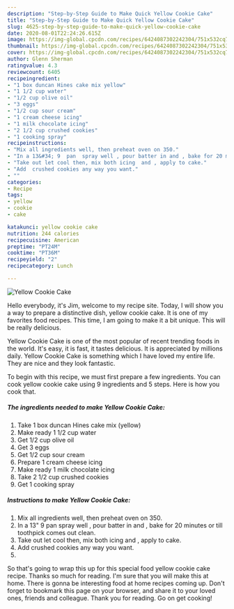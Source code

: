 ```yaml
---
description: "Step-by-Step Guide to Make Quick Yellow Cookie Cake"
title: "Step-by-Step Guide to Make Quick Yellow Cookie Cake"
slug: 4625-step-by-step-guide-to-make-quick-yellow-cookie-cake
date: 2020-08-01T22:24:26.615Z
image: https://img-global.cpcdn.com/recipes/6424087302242304/751x532cq70/yellow-cookie-cake-recipe-main-photo.jpg
thumbnail: https://img-global.cpcdn.com/recipes/6424087302242304/751x532cq70/yellow-cookie-cake-recipe-main-photo.jpg
cover: https://img-global.cpcdn.com/recipes/6424087302242304/751x532cq70/yellow-cookie-cake-recipe-main-photo.jpg
author: Glenn Sherman
ratingvalue: 4.3
reviewcount: 6405
recipeingredient:
- "1 box duncan Hines cake mix yellow"
- "1 1/2 cup water"
- "1/2 cup olive oil"
- "3 eggs"
- "1/2 cup sour cream"
- "1 cream cheese icing"
- "1 milk chocolate icing"
- "2 1/2 cup crushed cookies"
- "1 cooking spray"
recipeinstructions:
- "Mix all ingredients well, then preheat oven on 350."
- "In a 13&#34; 9  pan  spray well , pour batter in and , bake for 20 minutes or till  toothpick comes out clean."
- "Take out let cool then, mix both icing  and , apply to cake."
- "Add  crushed cookies any way you want."
- ""
categories:
- Recipe
tags:
- yellow
- cookie
- cake

katakunci: yellow cookie cake 
nutrition: 244 calories
recipecuisine: American
preptime: "PT24M"
cooktime: "PT36M"
recipeyield: "2"
recipecategory: Lunch

---
```



![Yellow Cookie Cake](https://img-global.cpcdn.com/recipes/6424087302242304/751x532cq70/yellow-cookie-cake-recipe-main-photo.jpg)

Hello everybody, it's Jim, welcome to my recipe site. Today, I will show you a way to prepare a distinctive dish, yellow cookie cake. It is one of my favorites food recipes. This time, I am going to make it a bit unique. This will be really delicious.

Yellow Cookie Cake is one of the most popular of recent trending foods in the world. It's easy, it is fast, it tastes delicious. It is appreciated by millions daily. Yellow Cookie Cake is something which I have loved my entire life. They are nice and they look fantastic.




To begin with this recipe, we must first prepare a few ingredients. You can cook yellow cookie cake using 9 ingredients and 5 steps. Here is how you cook that.

<!--inarticleads1-->

##### The ingredients needed to make Yellow Cookie Cake:

1. Take 1 box duncan Hines cake mix (yellow)
1. Make ready 1 1/2 cup water
1. Get 1/2 cup olive oil
1. Get 3 eggs
1. Get 1/2 cup sour cream
1. Prepare 1 cream cheese icing
1. Make ready 1 milk chocolate icing
1. Take 2 1/2 cup crushed cookies
1. Get 1 cooking spray




<!--inarticleads2-->

##### Instructions to make Yellow Cookie Cake:

1. Mix all ingredients well, then preheat oven on 350.
1. In a 13&#34; 9  pan  spray well , pour batter in and , bake for 20 minutes or till  toothpick comes out clean.
1. Take out let cool then, mix both icing  and , apply to cake.
1. Add  crushed cookies any way you want.
1. 




So that's going to wrap this up for this special food yellow cookie cake recipe. Thanks so much for reading. I'm sure that you will make this at home. There is gonna be interesting food at home recipes coming up. Don't forget to bookmark this page on your browser, and share it to your loved ones, friends and colleague. Thank you for reading. Go on get cooking!
